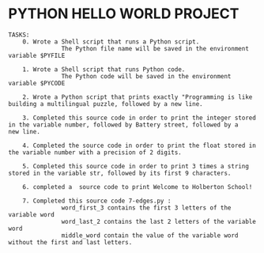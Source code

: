# PYTHON HELLO WORLD PROJECT
	TASKS:
		0. Wrote a Shell script that runs a Python script.
                   The Python file name will be saved in the environment variable $PYFILE

		1. Wrote a Shell script that runs Python code.
                   The Python code will be saved in the environment variable $PYCODE
		
		2. Wrote a Python script that prints exactly "Programming is like building a multilingual puzzle, followed by a new line.

		3. Completed this source code in order to print the integer stored in the variable number, followed by Battery street, followed by a                    new line.

		4. Completed the source code in order to print the float stored in the variable number with a precision of 2 digits.

		5. Completed this source code in order to print 3 times a string stored in the variable str, followed by its first 9 characters.

		6. completed a	source code to print Welcome to Holberton School!

		7. Completed this source code 7-edges.py :
                   word_first_3 contains the first 3 letters of the variable word
                   word_last_2 contains the last 2 letters of the variable word
                   middle_word contain the value of the variable word without the first and last letters.
